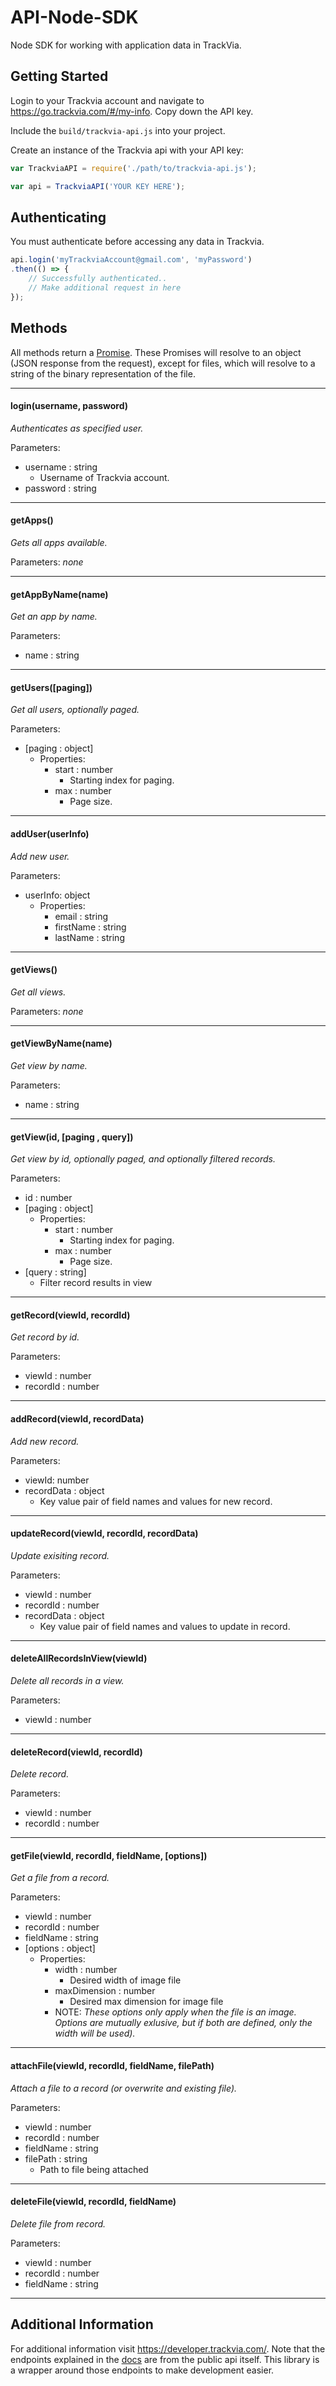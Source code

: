 # API-Node-SDK
Node SDK for working with application data in TrackVia.

## Getting Started
Login to your Trackvia account and navigate to https://go.trackvia.com/#/my-info. Copy down the API key.

Include the `build/trackvia-api.js` into your project.

Create an instance of the Trackvia api with your API key:
```javascript
var TrackviaAPI = require('./path/to/trackvia-api.js');

var api = TrackviaAPI('YOUR KEY HERE');
```

## Authenticating
You must authenticate before accessing any data in Trackvia.
```javascript
api.login('myTrackviaAccount@gmail.com', 'myPassword')
.then(() => {
    // Successfully authenticated..
    // Make additional request in here
});
```

## Methods
All methods return a [Promise](https://developer.mozilla.org/en-US/docs/Web/JavaScript/Reference/Global_Objects/Promise).
These Promises will resolve to an object (JSON response from the request), except for files, which will resolve to a string of the binary representation of the file.

---


#### login(username, password)
_Authenticates as specified user._

Parameters:
* username : string
  * Username of Trackvia account.
* password : string

---

#### getApps()
_Gets all apps available._

Parameters: _none_

---

#### getAppByName(name)
_Get an app by name._

Parameters:
* name : string

---

#### getUsers([paging])
_Get all users, optionally paged._

Parameters:
* [paging : object]
  * Properties:
    * start : number
      * Starting index for paging.
    * max : number
      * Page size.

---

#### addUser(userInfo)
_Add new user._

Parameters:
* userInfo: object
  * Properties:
    * email : string
    * firstName : string
    * lastName : string

---

#### getViews()
_Get all views._

Parameters: _none_

---

#### getViewByName(name)
_Get view by name._

Parameters:
* name : string

---

#### getView(id, [paging , query])
_Get view by id, optionally paged, and optionally filtered records._

Parameters:
* id : number
* [paging : object]
  * Properties:
    * start : number
      * Starting index for paging.
    * max : number
      * Page size.
* [query : string]
  * Filter record results in view

---

#### getRecord(viewId, recordId)
_Get record by id._

Parameters:
* viewId : number
* recordId : number

---

#### addRecord(viewId, recordData)
_Add new record._

Parameters:
* viewId: number
* recordData : object
  * Key value pair of field names and values for new record.

---

#### updateRecord(viewId, recordId, recordData)
_Update exisiting record._

Parameters:
* viewId : number
* recordId : number
* recordData : object
  * Key value pair of field names and values to update in record.

---

#### deleteAllRecordsInView(viewId)
_Delete all records in a view._

Parameters:
* viewId : number

---

#### deleteRecord(viewId, recordId)
_Delete record._

Parameters:
* viewId : number
* recordId : number

---

#### getFile(viewId, recordId, fieldName, [options])
_Get a file from a record._

Parameters:
* viewId : number
* recordId : number
* fieldName : string
* [options : object]
  * Properties:
    * width : number
      * Desired width of image file
    * maxDimension : number
      * Desired max dimension for image file
    * NOTE: _These options only apply when the file is an image. Options are mutually exlusive, but if both are defined, only the width will be used)._


---

#### attachFile(viewId, recordId, fieldName, filePath)
_Attach a file to a record (or overwrite and existing file)._

Parameters:
* viewId : number
* recordId : number
* fieldName : string
* filePath : string
  * Path to file being attached

---

#### deleteFile(viewId, recordId, fieldName)
_Delete file from record._

Parameters:
* viewId : number
* recordId : number
* fieldName : string

---


## Additional Information
For additional information visit https://developer.trackvia.com/.
Note that the endpoints explained in the [docs](https://developer.trackvia.com/livedocs) are from the public api itself. This library is a wrapper around those endpoints to make development easier.